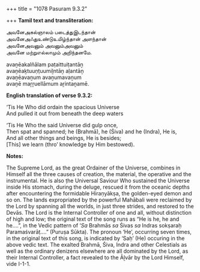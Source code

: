 +++
title = "1078 Pasuram 9.3.2"

+++
**Tamil text and transliteration:**

அவனேஅகல்ஞாலம் படைத்துஇடந்தான்  
அவனேஅஃதுஉண்டுஉமிழ்ந்தான் அளந்தான்  
அவனேஅவனும் அவனும்அவனும்  
அவனே மற்றுஎல்லாமும் அறிந்தனமே.

avaṉēakalñālam paṭaittuiṭantāṉ  
avaṉēaḵtuuṇṭuumiḻntāṉ aḷantāṉ  
avaṉēavaṉum avaṉumavaṉum  
avaṉē maṟṟuellāmum aṟintaṉamē.

**English translation of verse 9.3.2:**

‘Tis He Who did ordain the spacious Universe  
And pulled it out from beneath the deep waters

‘Tis He Who the said Universe did gulp once,  
Then spat and spanned; he (Brahmā), he (Śiva) and he (Indra), He is,  
And all other things and beings, He is besides;  
[This] we learn (thro’ knowledge by Him bestowed).

**Notes:**

The Supreme Lord, as the great Ordainer of the Universe, combines in Himself all the three causes of creation, the material, the operative and the instrumental. He is also ṭhe Universal Saviour Who sustained the Universe inside His stomach, during the deluge, rescued it from the oceanic depths after encountering the formidable Hiraṇyākṣa, the golden-eyed demon and so on. The lands expropriated by the powerful Mahābali were reclaimed by the Lord by spanning all the worlds, in just three strides, and restored to the Devās. The Lord is the Internal Controller of one and all, without distinction of high and low; the original text of the song runs as “He is he, he and he....”, in the Vedic pattern of ‘*Sa* Brahmās *sa* Śivas *sa* Indras sokṣaraḥ Paramaśvarāṭ....” (Puruṣa Sūkta). The pronoun ‘He’, occurring seven times, in the original text of this song, is indicated by ‘Saḥ’ (He) occuring in the above vedic text. The exalted Brahmā, Śiva, Indra and other Celestials as well as the ordinary denizens elsewhere are all dominated by the Lord, as their Internal Controller, a fact revealed to the Āḻvār by the Lord Himself, vide I-1-1.



